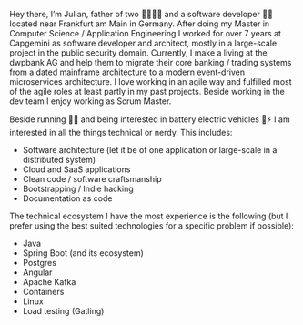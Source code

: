 Hey there, I’m Julian, father of two 👨‍👩‍👧‍👦 and a software developer 👨‍💻 located near Frankfurt am Main in Germany. After doing my Master in Computer Science / Application Engineering I worked for over 7 years at Capgemini as software developer and architect, mostly in a large-scale project in the public security domain. Currently, I make a living at the dwpbank AG and help them to migrate their core banking / trading systems from a dated mainframe architecture to a modern event-driven microservices architecture. I love working in an agile way and fulfilled most of the agile roles at least partly in my past projects. Beside working in the dev team I enjoy working as Scrum Master.

Beside running 🏃‍♂️ and being interested in battery electric vehicles 🚗⚡ I am interested in all the things technical or nerdy. This includes:

- Software architecture (let it be of one application or large-scale in a distributed system)
- Cloud and SaaS applications
- Clean code / software craftsmanship
- Bootstrapping / Indie hacking
- Documentation as code


The technical ecosystem I have the most experience is the following (but I prefer using the best suited technologies for a specific problem if possible):

- Java
- Spring Boot (and its ecosystem)
- Postgres
- Angular
- Apache Kafka
- Containers
- Linux
- Load testing (Gatling)
